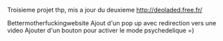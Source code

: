 Troisieme projet thp, mis a jour du deuxieme
http://deoladed.free.fr/

Bettermotherfuckingwebsite
Ajout d'un pop up avec redirection vers une video
Ajouter d'un bouton pour activer le mode psychedelique =)
